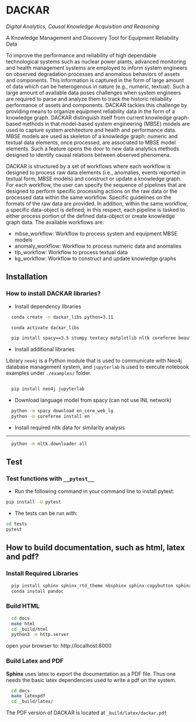 # DACKAR
*Digital Analytics, Causal Knowledge Acquisition and Reasoning*

A Knowledge Management and Discovery Tool for Equipment Reliability Data

To improve the performance and reliability of high dependable technological systems such as nuclear power plants, advanced monitoring and health management systems are employed to inform system engineers on observed degradation processes and anomalous behaviors of assets and components. This information is captured in the form of large amount of data which can be heterogenous in nature (e.g., numeric, textual). Such a large amount of available data poses challenges when system engineers are required to parse and analyze them to track the historic reliability performance of assets and components. DACKAR tackles this challenge by providing means to organize equipment reliability data in the form of a knowledge graph. DACKAR distinguish itself from current knowledge graph-based methods in that model-based system engineering (MBSE) models are used to capture system architecture and health and performance data. MBSE models are used as skeleton of a knowledge graph; numeric and textual data elements, once processed, are associated to MBSE model elements. Such a feature opens the door to new data analytics methods designed to identify causal relations between observed phenomena.

DACKAR is structured by a set of workflows where each workflow is designed to process raw data elements (i.e., anomalies, events reported in textual form, MBSE models) and construct or update a knowledge graph. For each workflow, the user can specify the sequence of pipelines that are designed to perform specific processing actions on the raw data or the processed data within the same workflow. Specific guidelines on the formats of the raw data are provided. In addition, within the same workflow, a specific data-object is defined; in this respect, each pipeline is tasked to either process portion of the defined data-object or create knowledge graph data. The available workflows are:
* mbse_workflow: Workflow to process system and equipment MBSE models
* anomaly_workflow:	Workflow to process numeric data and anomalies
* tlp_workflow: Workflow to process textual data
* kg_workflow: Workflow to construct and update knowledge graphs


## Installation

### How to install DACKAR libraries?

- Install dependency libraries

```bash
  conda create -n dackar_libs python=3.11

  conda activate dackar_libs

  pip install spacy==3.5 stumpy textacy matplotlib nltk coreferee beautifulsoup4 networkx pysbd tomli numerizer autocorrect pywsd openpyxl quantulum3[classifier] numpy==1.26 scikit-learn pyspellchecker contextualSpellCheck pandas
```

- Install additional libraries

Library ``neo4j`` is a Python module that is used to communicate with Neo4j database management system,
and ``jupyterlab`` is used to execute notebook examples under ``./examples/`` folder.

```bash

  pip install neo4j jupyterlab
```

- Download language model from spacy (can not use INL network)

```bash
  python -m spacy download en_core_web_lg
  python -m coreferee install en
```

- Install required nltk data for similarity analysis
--------------------------------------------------------

```bash
  python -m nltk.downloader all
```

## Test

### Test functions with ```__pytest__```

- Run the following command in your command line to install pytest:

```bash
pip install -U pytest
```

- The tests can be run with:

```bash
cd tests
pytest
```

## How to build documentation, such as html, latex and pdf?

### Install Required Libraries

```bash
  pip install sphinx sphinx_rtd_theme nbsphinx sphinx-copybutton sphinx-autoapi
  conda install pandoc
```

### Build HTML

```bash
  cd docs
  make html
  cd _build/html
  python3 -m http.server
```

open your browser to: http://localhost:8000

### Build Latex and PDF

__Sphinx__ uses latex to export the documentation as a PDF file. Thus one needs the basic
latex dependencies used to write a pdf on the system.

```bash
  cd docs
  make latexpdf
  cd _build/latex/
```

The PDF version of DACKAR is located at ``_build/latex/dackar.pdf``
